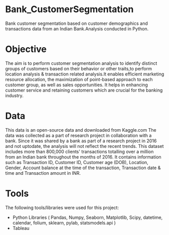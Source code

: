 # Bank_CustomerSegmentation
 Bank customer segmentation based on customer demographics and transactions data from an Indian Bank.Analysis conducted in Python.
 
 # Objective
 The aim is to perform customer segmentation analysis to identify distinct groups of customers based on their behavior or other traits,to perform location analysis & transaction related analysis.It enables efficient marketing resource allocation, the maximization of point-based approach to each customer group, as well as sales opportunities. It helps in enhancing customer service and retaining customers which are crucial for the banking industry.

 # Data
 This data is an open-source data and downloaded from Kaggle.com
 The data was collected as a part of research project in collaboration with a bank. Since it was shared by a bank as part of a research project in 2016 and not uptodate, the analysis will not reflect the recent trends.
 This dataset includes more than 800,000 clients' transactions totalling over a million from an Indian bank throughout the months of 2016. It contains information such as Transaction ID, Customer ID, Customer age (DOB), Location, Gender, Account balance at the time of the transaction, Transaction date & time and Transaction amount in INR.
 
 # Tools
 The following tools/libraries were used for this project:

* Python Libraries ( Pandas, Numpy, Seaborn, Matplotlib, Scipy, datetime, calendar, folium, sklearn, pylab, statsmodels.api ) 
* Tableau



